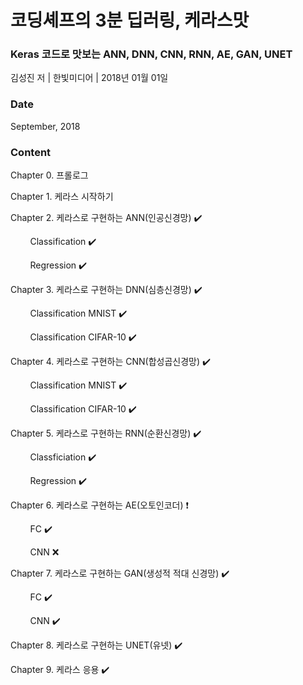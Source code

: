 # 코딩셰프의 3분 딥러링, 케라스맛
###  Keras 코드로 맛보는 ANN, DNN, CNN, RNN, AE, GAN, UNET

김성진 저 | 한빛미디어 | 2018년 01월 01일

### Date

September, 2018

### Content

Chapter 0. 프롤로그

Chapter 1. 케라스 시작하기

Chapter 2. 케라스로 구현하는 ANN(인공신경망) :heavy_check_mark:

&nbsp; &nbsp; &nbsp; &nbsp; Classification :heavy_check_mark:

&nbsp; &nbsp; &nbsp; &nbsp; Regression :heavy_check_mark:

Chapter 3. 케라스로 구현하는 DNN(심층신경망) :heavy_check_mark:

&nbsp; &nbsp; &nbsp; &nbsp; Classification MNIST :heavy_check_mark:

&nbsp; &nbsp; &nbsp; &nbsp; Classification CIFAR-10 :heavy_check_mark:

Chapter 4. 케라스로 구현하는 CNN(합성곱신경망) :heavy_check_mark:

&nbsp; &nbsp; &nbsp; &nbsp; Classification MNIST :heavy_check_mark:

&nbsp; &nbsp; &nbsp; &nbsp; Classification CIFAR-10 :heavy_check_mark:

Chapter 5. 케라스로 구현하는 RNN(순환신경망) :heavy_check_mark:

&nbsp; &nbsp; &nbsp; &nbsp; Classficiation :heavy_check_mark:

&nbsp; &nbsp; &nbsp; &nbsp; Regression :heavy_check_mark:

Chapter 6. 케라스로 구현하는 AE(오토인코더) :heavy_exclamation_mark:

&nbsp; &nbsp; &nbsp; &nbsp; FC :heavy_check_mark:

&nbsp; &nbsp; &nbsp; &nbsp; CNN :x:

Chapter 7. 케라스로 구현하는 GAN(생성적 적대 신경망) :heavy_check_mark:

&nbsp; &nbsp; &nbsp; &nbsp; FC :heavy_check_mark:

&nbsp; &nbsp; &nbsp; &nbsp; CNN :heavy_check_mark:

Chapter 8. 케라스로 구현하는 UNET(유넷) :heavy_check_mark:

Chapter 9. 케라스 응용 :heavy_check_mark:
